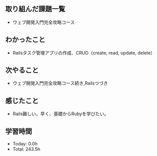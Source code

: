 ## 取り組んだ課題一覧
- ウェブ開発入門完全攻略コース
## わかったこと
- Railsタスク管理アプリの作成、CRUD（create, read, update, delete）
## 次やること
- ウェブ開発入門完全攻略コース続き,Railsつづき
## 感じたこと
- Rails難しい。早く、基礎からRubyを学びたい。
## 学習時間
- Today: 0.0h
- Total: 243.5h
